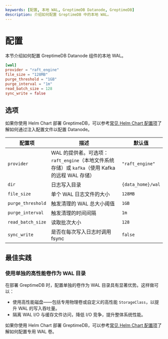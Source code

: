 ```yaml
---
keywords: [配置, 本地 WAL, GreptimeDB Datanode, GreptimeDB]
description: 介绍如何配置 GreptimeDB 中的本地 WAL。
---
```


# 配置

本节介绍如何配置 GreptimeDB Datanode 组件的本地 WAL。

```toml
[wal]
provider = "raft_engine"
file_size = "128MB"
purge_threshold = "1GB"
purge_interval = "1m"
read_batch_size = 128
sync_write = false
```

## 选项

如果你使用 Helm Chart 部署 GreptimeDB，可以参考[常见 Helm Chart 配置项](/user-guide/deployments-administration/deploy-on-kubernetes/common-helm-chart-configurations.md)了解如何通过注入配置文件以配置 Datanode。

| 配置项            | 描述                                                                                            | 默认值            |
| ----------------- | ----------------------------------------------------------------------------------------------- | ----------------- |
| `provider`        | WAL 的提供者。可选项：`raft_engine`（本地文件系统存储）或 `kafka`（使用 Kafka 的远程 WAL 存储） | `"raft_engine"`   |
| `dir`             | 日志写入目录                                                                                    | `{data_home}/wal` |
| `file_size`       | 单个 WAL 日志文件的大小                                                                         | `128MB`           |
| `purge_threshold` | 触发清理的 WAL 总大小阈值                                                                       | `1GB`             |
| `purge_interval`  | 触发清理的时间间隔                                                                              | `1m`              |
| `read_batch_size` | 读取批次大小                                                                                    | `128`             |
| `sync_write`      | 是否在每次写入日志时调用 fsync                                                                  | `false`           |

## 最佳实践

### 使用单独的高性能卷作为 WAL 目录
在部署 GreptimeDB 时，配置单独的卷作为 WAL 目录具有显著优势。这样做可以：


- 使用高性能磁盘——包括专用物理卷或自定义的高性能 `StorageClass`，以提升 WAL 的写入吞吐量。
- 隔离 WAL I/O 与缓存文件访问，降低 I/O 竞争，提升整体系统性能。


如果你使用 Helm Chart 部署 GreptimeDB，可以参考[常见 Helm Chart 配置项](/user-guide/deployments-administration/deploy-on-kubernetes/common-helm-chart-configurations.md)了解如何配置专用 WAL 卷。

